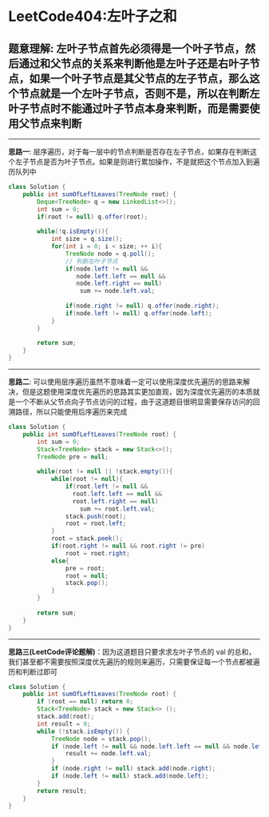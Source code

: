 # LeetCode404:左叶子之和

## 题意理解: 左叶子节点首先必须得是一个叶子节点，然后通过和父节点的关系来判断他是左叶子还是右叶子节点，如果一个叶子节点是其父节点的左子节点，那么这个节点就是一个左叶子节点，否则不是，所以在判断左叶子节点时不能通过叶子节点本身来判断，而是需要使用父节点来判断

---

**思路一**: 层序遍历，对于每一层中的节点判断是否存在左子节点，如果存在判断这个左子节点是否为叶子节点。如果是则进行累加操作，不是就把这个节点加入到遍历队列中

```java
class Solution {
    public int sumOfLeftLeaves(TreeNode root) {
        Deque<TreeNode> q = new LinkedList<>();
        int sum = 0;
        if(root != null) q.offer(root);        
        
        while(!q.isEmpty()){
            int size = q.size();
            for(int i = 0; i < size; ++ i){
                TreeNode node = q.poll();
                // 判断左叶子节点
                if(node.left != null &&
                   node.left.left == null &&
                   node.left.right == null)
                    sum += node.left.val;
            
                if(node.right != null) q.offer(node.right);
                if(node.left != null) q.offer(node.left);
            }
        }
        
        return sum;
    }
}
```

---

**思路二**: 可以使用层序遍历虽然不意味着一定可以使用深度优先遍历的思路来解决，但是这题使用深度优先遍历的思路其实更加直观，因为深度优先遍历的本质就是一个不断从父节点向子节点访问的过程，由于这道题目很明显需要保存访问的回溯路径，所以只能使用后序遍历来完成

```java
class Solution {
    public int sumOfLeftLeaves(TreeNode root) {
        int sum = 0;
        Stack<TreeNode> stack = new Stack<>();
        TreeNode pre = null;
        
        while(root != null || !stack.empty()){
            while(root != null){
                if(root.left != null && 
                  root.left.left == null &&
                  root.left.right == null)
                    sum += root.left.val;
                stack.push(root);
                root = root.left;
            }
            root = stack.peek();
            if(root.right != null && root.right != pre)
                root = root.right;
            else{
                pre = root;
                root = null;
                stack.pop();
            }
        }
        
        return sum;
    }
}
```

---

**思路三(LeetCode评论题解)**：因为这道题目只要求求左叶子节点的 val 的总和，我们甚至都不需要按照深度优先遍历的规则来遍历，只需要保证每一个节点都被遍历和判断过即可

```java
class Solution {
    public int sumOfLeftLeaves(TreeNode root) {
        if (root == null) return 0;
        Stack<TreeNode> stack = new Stack<> ();
        stack.add(root);
        int result = 0;
        while (!stack.isEmpty()) {
            TreeNode node = stack.pop();
            if (node.left != null && node.left.left == null && node.left.right == null) {
                result += node.left.val;
            }
            if (node.right != null) stack.add(node.right);
            if (node.left != null) stack.add(node.left);
        }
        return result;
    }
}
```
